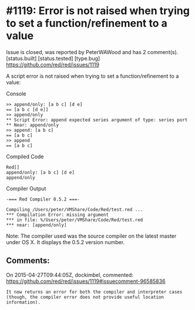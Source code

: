 
#1119: Error is not raised when trying to set a function/refinement to a value
================================================================================
Issue is closed, was reported by PeterWAWood and has 2 comment(s).
[status.built] [status.tested] [type.bug]
<https://github.com/red/red/issues/1119>

A script error is not raised when trying to set a function/refinement to a value:

Console

```
>> append/only: [a b c] [d e]
== [a b c [d e]]
>> append/only
** Script Error: append expected series argument of type: series port
** Near: append/only
>> append: [a b c]
== [a b c]
>> append
== [a b c]
```

Compiled Code

```
Red[]
append/only: [a b c] [d e]
append/only
```

Compiler Output

```
-=== Red Compiler 0.5.2 ===- 

Compiling /Users/peter/VMShare/Code/Red/test.red ...
*** Compilation Error: missing argument 
*** in file: %/Users/peter/VMShare/Code/Red/test.red
*** near: [append/only]
```

Note: The compiler used was the source compiler on the latest master under OS X. It displays the 0.5.2 version number. 



Comments:
--------------------------------------------------------------------------------

On 2015-04-27T09:44:05Z, dockimbel, commented:
<https://github.com/red/red/issues/1119#issuecomment-96585836>

    It now returns an error for both the compiler and interpreter cases (though, the compiler error does not provide useful location information).

